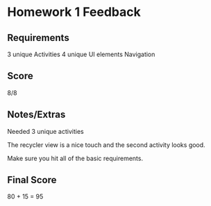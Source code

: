 # Homework 1 Feedback

## Requirements

3 unique Activities
4 unique UI elements
Navigation


## Score
8/8

## Notes/Extras

Needed 3 unique activities

The recycler view is a nice touch and the second activity looks good.

Make sure you hit all of the basic requirements.


## Final Score

80 + 15 = 95